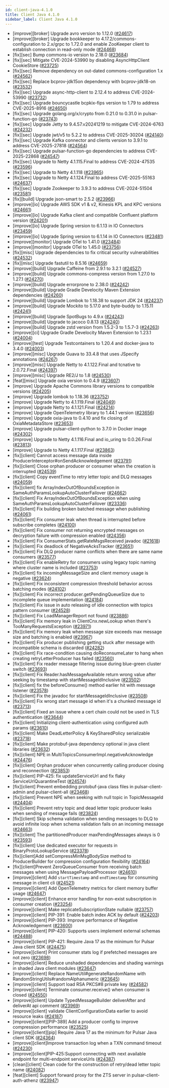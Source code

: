 ```yaml
---
id: client-java-4.1.0
title: Client Java 4.1.0
sidebar_label: Client Java 4.1.0
---
```

- [improve][broker] Upgrade avro version to 1.12.0 ([#24617](https://github.com/apache/pulsar/pull/24617))
- [improve][broker] Upgrade bookkeeper to 4.17.2/commons-configuration to 2.x/grpc to 1.72.0 and enable ZooKeeper client to establish connection in read-only mode ([#24468](https://github.com/apache/pulsar/pull/24468))
- [fix][sec] Bump commons-io version to 2.18.0 ([#23684](https://github.com/apache/pulsar/pull/23684))
- [fix][sec] Mitigate CVE-2024-53990 by disabling AsyncHttpClient CookieStore ([#23725](https://github.com/apache/pulsar/pull/23725))
- [fix][sec] Remove dependency on out-dated commons-configuration 1.x ([#24562](https://github.com/apache/pulsar/pull/24562))
- [fix][sec] Replace bcprov-jdk15on dependency with bcprov-jdk18-on ([#23532](https://github.com/apache/pulsar/pull/23532))
- [fix][sec] Upgrade async-http-client to 2.12.4 to address CVE-2024-53990 ([#23732](https://github.com/apache/pulsar/pull/23732))
- [fix][sec] Upgrade bouncycastle bcpkix-fips version to 1.79 to address CVE-2025-8916 ([#24650](https://github.com/apache/pulsar/pull/24650))
- [fix][sec] Upgrade golang.org/x/crypto from 0.21.0 to 0.31.0 in pulsar-function-go ([#23743](https://github.com/apache/pulsar/pull/23743))
- [fix][sec] Upgrade Jetty to 9.4.57.v20241219 to mitigate CVE-2024-6763 ([#24232](https://github.com/apache/pulsar/pull/24232))
- [fix][sec] Upgrade jwt/v5 to 5.2.2 to address CVE-2025-30204 ([#24140](https://github.com/apache/pulsar/pull/24140))
- [fix][sec] Upgrade Kafka connector and clients version to 3.9.1 to address CVE-2025-27818 ([#24564](https://github.com/apache/pulsar/pull/24564))
- [fix][sec] Upgrade pulsar-function-go dependencies to address CVE-2025-22868 ([#24547](https://github.com/apache/pulsar/pull/24547))
- [fix][sec] Upgrade to Netty 4.1.115.Final to address CVE-2024-47535 ([#23596](https://github.com/apache/pulsar/pull/23596))
- [fix][sec] Upgrade to Netty 4.1.118 ([#23965](https://github.com/apache/pulsar/pull/23965))
- [fix][sec] Upgrade to Netty 4.1.124.Final to address CVE-2025-55163 ([#24637](https://github.com/apache/pulsar/pull/24637))
- [fix][sec] Upgrade Zookeeper to 3.9.3 to address CVE-2024-51504 ([#23581](https://github.com/apache/pulsar/pull/23581))
- [fix][build] Upgrade json-smart to 2.5.2 ([#23966](https://github.com/apache/pulsar/pull/23966))
- [improve][io] Upgrade AWS SDK v1 & v2, Kinesis KPL and KPC versions ([#24661](https://github.com/apache/pulsar/pull/24661))
- [improve][io] Upgrade Kafka client and compatible Confluent platform version ([#24201](https://github.com/apache/pulsar/pull/24201))
- [improve][io] Upgrade Spring version to 6.1.13 in IO Connectors ([#23459](https://github.com/apache/pulsar/pull/23459))
- [improve][io] Upgrade Spring version to 6.1.14 in IO Connectors ([#23481](https://github.com/apache/pulsar/pull/23481))
- [improve][monitor] Upgrade OTel to 1.41.0 ([#23484](https://github.com/apache/pulsar/pull/23484))
- [improve][monitor] Upgrade OTel to 1.45.0 ([#23756](https://github.com/apache/pulsar/pull/23756))
- [fix][misc] Upgrade dependencies to fix critical security vulnerabilities ([#24532](https://github.com/apache/pulsar/pull/24532))
- [fix][misc] Upgrade fastutil to 8.5.16 ([#24659](https://github.com/apache/pulsar/pull/24659))
- [improve][build] Upgrade Caffeine from 2.9.1 to 3.2.1 ([#24527](https://github.com/apache/pulsar/pull/24527))
- [improve][build] Upgrade commons-compress version from 1.27.0 to 1.27.1 ([#24270](https://github.com/apache/pulsar/pull/24270))
- [improve][build] Upgrade errorprone to 2.38.0 ([#24242](https://github.com/apache/pulsar/pull/24242))
- [improve][build] Upgrade Gradle Develocity Maven Extension dependencies ([#24260](https://github.com/apache/pulsar/pull/24260))
- [improve][build] Upgrade Lombok to 1.18.38 to support JDK 24 ([#24237](https://github.com/apache/pulsar/pull/24237))
- [improve][build] Upgrade Mockito to 5.17.0 and byte-buddy to 1.15.11 ([#24241](https://github.com/apache/pulsar/pull/24241))
- [improve][build] Upgrade SpotBugs to 4.9.x ([#24243](https://github.com/apache/pulsar/pull/24243))
- [improve][build] Upgrade to jacoco 0.8.13 ([#24240](https://github.com/apache/pulsar/pull/24240))
- [improve][build] Upgrade zstd version from 1.5.2-3 to 1.5.7-3 ([#24263](https://github.com/apache/pulsar/pull/24263))
- [improve][ci] Upgrade Gradle Develocity Maven Extension to 1.23.1 ([#24004](https://github.com/apache/pulsar/pull/24004))
- [improve][test] Upgrade Testcontainers to 1.20.4 and docker-java to 3.4.0 ([#24003](https://github.com/apache/pulsar/pull/24003))
- [improve][misc] Upgrade Guava to 33.4.8 that uses JSpecify annotations ([#24267](https://github.com/apache/pulsar/pull/24267))
- [improve][misc] Upgrade Netty to 4.1.122.Final and tcnative to 2.0.72.Final ([#24397](https://github.com/apache/pulsar/pull/24397))
- [improve][misc] Upgrade RE2/J to 1.8 ([#24530](https://github.com/apache/pulsar/pull/24530))
- [feat][misc] Upgrade oxia version to 0.4.9 ([#23607](https://github.com/apache/pulsar/pull/23607))
- [improve] Upgrade Apache Commons library versions to compatible versions ([#24205](https://github.com/apache/pulsar/pull/24205))
- [improve] Upgrade lombok to 1.18.36 ([#23752](https://github.com/apache/pulsar/pull/23752))
- [improve] Upgrade Netty to 4.1.119.Final ([#24049](https://github.com/apache/pulsar/pull/24049))
- [improve] Upgrade Netty to 4.1.121.Final ([#24214](https://github.com/apache/pulsar/pull/24214))
- [improve] Upgrade OpenTelemetry library to 1.44.1 version ([#23656](https://github.com/apache/pulsar/pull/23656))
- [improve] Upgrade oxia-java to 0.4.10 and fix closing of OxiaMetadataStore ([#23653](https://github.com/apache/pulsar/pull/23653))
- [improve] Upgrade pulsar-client-python to 3.7.0 in Docker image ([#24302](https://github.com/apache/pulsar/pull/24302))
- [improve] Upgrade to Netty 4.1.116.Final and io_uring to 0.0.26.Final ([#23813](https://github.com/apache/pulsar/pull/23813))
- [improve] Upgrade to Netty 4.1.117.Final ([#23863](https://github.com/apache/pulsar/pull/23863))
- [fix][client] Cannot access message data inside ProducerInterceptor#onSendAcknowledgement ([#23791](https://github.com/apache/pulsar/pull/23791))
- [fix][client] Close orphan producer or consumer when the creation is interrupted ([#24539](https://github.com/apache/pulsar/pull/24539))
- [fix][client] Copy eventTime to retry letter topic and DLQ messages ([#24059](https://github.com/apache/pulsar/pull/24059))
- [fix][client] fix ArrayIndexOutOfBoundsException in SameAuthParamsLookupAutoClusterFailover ([#24662](https://github.com/apache/pulsar/pull/24662))
- [fix][client] Fix ArrayIndexOutOfBoundsException when using SameAuthParamsLookupAutoClusterFailover ([#23336](https://github.com/apache/pulsar/pull/23336))
- [fix][client] Fix building broken batched message when publishing ([#24061](https://github.com/apache/pulsar/pull/24061))
- [fix][client] Fix consumer leak when thread is interrupted before subscribe completes ([#24100](https://github.com/apache/pulsar/pull/24100))
- [fix][client] Fix consumer not returning encrypted messages on decryption failure with compression enabled ([#24356](https://github.com/apache/pulsar/pull/24356))
- [fix][client] Fix ConsumerStats.getRateMsgsReceived javadoc ([#21618](https://github.com/apache/pulsar/pull/21618))
- [fix][client] Fix deadlock of NegativeAcksTracker ([#23651](https://github.com/apache/pulsar/pull/23651))
- [fix][client] Fix DLQ producer name conflicts when there are same name consumers ([#23577](https://github.com/apache/pulsar/pull/23577))
- [fix][client] Fix enableRetry for consumers using legacy topic naming where cluster name is included ([#23753](https://github.com/apache/pulsar/pull/23753))
- [fix][client] fix incomingMessageSize and client memory usage is negative ([#23624](https://github.com/apache/pulsar/pull/23624))
- [fix][client] Fix inconsistent compression threshold behavior across batching modes ([#24102](https://github.com/apache/pulsar/pull/24102))
- [fix][client] Fix incorrect producer.getPendingQueueSize due to incomplete queue implementation ([#24184](https://github.com/apache/pulsar/pull/24184))
- [fix][client] Fix issue in auto releasing of idle connection with topics pattern consumer ([#24528](https://github.com/apache/pulsar/pull/24528))
- [fix][client] Fix LoadManagerReport not found ([#23886](https://github.com/apache/pulsar/pull/23886))
- [fix][client] Fix memory leak in ClientCnx.newLookup when there's TooManyRequestsException ([#23971](https://github.com/apache/pulsar/pull/23971))
- [fix][client] Fix memory leak when message size exceeds max message size and batching is enabled ([#23967](https://github.com/apache/pulsar/pull/23967))
- [fix][client] Fix producer publishing getting stuck after message with incompatible schema is discarded ([#24282](https://github.com/apache/pulsar/pull/24282))
- [fix][client] Fix race-condition causing doReconsumeLater to hang when creating retryLetterProducer has failed ([#23560](https://github.com/apache/pulsar/pull/23560))
- [fix][client] Fix reader message filtering issue during blue-green cluster switch ([#23693](https://github.com/apache/pulsar/pull/23693))
- [fix][client] Fix Reader.hasMessageAvailable return wrong value after seeking by timestamp with startMessageIdInclusive ([#23502](https://github.com/apache/pulsar/pull/23502))
- [fix][client] fix the beforeConsume() method earlier hit with message listener ([#23578](https://github.com/apache/pulsar/pull/23578))
- [fix][client] Fix the javadoc for startMessageIdInclusive ([#23508](https://github.com/apache/pulsar/pull/23508))
- [fix][client] Fix wrong start message id when it's a chunked message id ([#23713](https://github.com/apache/pulsar/pull/23713))
- [fix][client] Fixed an issue where a cert chain could not be used in TLS authentication ([#23644](https://github.com/apache/pulsar/pull/23644))
- [fix][client] Initializing client-authentication using configured auth params ([#23610](https://github.com/apache/pulsar/pull/23610))
- [fix][client] Make DeadLetterPolicy & KeySharedPolicy serializable ([#23718](https://github.com/apache/pulsar/pull/23718))
- [fix][client] Make protobuf-java dependency optional in java client libraries ([#23632](https://github.com/apache/pulsar/pull/23632))
- [fix][client] NPE in MultiTopicsConsumerImpl.negativeAcknowledge ([#24476](https://github.com/apache/pulsar/pull/24476))
- [fix][client] Orphan producer when concurrently calling producer closing and reconnection ([#23853](https://github.com/apache/pulsar/pull/23853))
- [fix][client] PIP-425: fix updateServiceUrl and fix flaky ServiceUrlQuarantineTest ([#24574](https://github.com/apache/pulsar/pull/24574))
- [fix][client] Prevent embedding protobuf-java class files in pulsar-client-admin and pulsar-client-all ([#23468](https://github.com/apache/pulsar/pull/23468))
- [fix][client] Prevent NPE when seeking with null topic in TopicMessageId ([#24404](https://github.com/apache/pulsar/pull/24404))
- [fix][client] Prevent retry topic and dead letter topic producer leaks when sending of message fails ([#23824](https://github.com/apache/pulsar/pull/23824))
- [fix][client] Skip schema validation when sending messages to DLQ to avoid infinite loop when schema validation fails on an incoming message ([#24663](https://github.com/apache/pulsar/pull/24663))
- [fix][client] The partitionedProducer maxPendingMessages always is 0 ([#23593](https://github.com/apache/pulsar/pull/23593))
- [fix][client] Use dedicated executor for requests in BinaryProtoLookupService ([#23378](https://github.com/apache/pulsar/pull/23378))
- [fix][client]Add setCompressMinMsgBodySize method to ProducerBuilder for compression configuration flexibility ([#24164](https://github.com/apache/pulsar/pull/24164))
- [fix][client]Prevent ZeroQueueConsumer from receiving batch messages when using MessagePayloadProcessor ([#24610](https://github.com/apache/pulsar/pull/24610))
- [improve][client] Add `startTimestamp` and `endTimestamp` for consuming message in client cli ([#24521](https://github.com/apache/pulsar/pull/24521))
- [improve][client] Add OpenTelemetry metrics for client memory buffer usage ([#24647](https://github.com/apache/pulsar/pull/24647))
- [improve][client] Enhance error handling for non-exist subscription in consumer creation ([#23254](https://github.com/apache/pulsar/pull/23254))
- [improve][client] Make replicateSubscriptionState nullable ([#23757](https://github.com/apache/pulsar/pull/23757))
- [improve][client] PIP-391: Enable batch index ACK by default ([#24203](https://github.com/apache/pulsar/pull/24203))
- [improve][client] PIP-393: Improve performance of Negative Acknowledgement ([#23600](https://github.com/apache/pulsar/pull/23600))
- [improve][client] PIP-420: Supports users implement external schemas ([#24488](https://github.com/apache/pulsar/pull/24488))
- [improve][client] PIP-421: Require Java 17 as the minimum for Pulsar Java client SDK ([#24475](https://github.com/apache/pulsar/pull/24475))
- [improve][client] Print consumer stats log if prefetched messages are not zero ([#23698](https://github.com/apache/pulsar/pull/23698))
- [improve][client] Reduce unshaded dependencies and shading warnings in shaded Java client modules ([#23647](https://github.com/apache/pulsar/pull/23647))
- [improve][client] Replace NameUtil#generateRandomName with RandomStringUtils#randomAlphanumeric ([#23645](https://github.com/apache/pulsar/pull/23645))
- [improve][client] Support load RSA PKCS#8 private key ([#24582](https://github.com/apache/pulsar/pull/24582))
- [improve][client] Terminate consumer.receive() when consumer is closed ([#24550](https://github.com/apache/pulsar/pull/24550))
- [improve][client] Update TypedMessageBuilder deliverAfter and deliverAt api comment ([#23969](https://github.com/apache/pulsar/pull/23969))
- [improve][client] validate ClientConfigurationData earlier to avoid resource leaks ([#24187](https://github.com/apache/pulsar/pull/24187))
- [improve][client][PIP-389] Add a producer config to improve compression performance ([#23525](https://github.com/apache/pulsar/pull/23525))
- [improve][client][pip] Require Java 17 as the minimum for Pulsar Java client SDK ([#24364](https://github.com/apache/pulsar/pull/24364))
- [improve][client]Improve transaction log when a TXN command timeout ([#24230](https://github.com/apache/pulsar/pull/24230))
- [improve][client]PIP-425:Support connecting with next available endpoint for multi-endpoint serviceUrls ([#24387](https://github.com/apache/pulsar/pull/24387))
- [clean][client] Clean code for the construction of retry/dead letter topic name ([#24082](https://github.com/apache/pulsar/pull/24082))
- [feat][client] Support forward proxy for the ZTS server in pulsar-client-auth-athenz ([#23947](https://github.com/apache/pulsar/pull/23947))